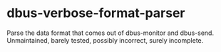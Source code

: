 dbus-verbose-format-parser
==========================

Parse the data format that comes out of dbus-monitor and dbus-send. Unmaintained, barely tested, possibly incorrect, surely incomplete.
